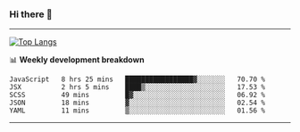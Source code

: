 ### Hi there 👋

-------
[![Top Langs](https://github-readme-stats.vercel.app/api/top-langs/?username=ashish-r)](https://github.com/anuraghazra/github-readme-stats)

📊 **Weekly development breakdown**
<!--START_SECTION:waka-->
```text
JavaScript   8 hrs 25 mins   █████████████████▓░░░░░░░   70.70 % 
JSX          2 hrs 5 mins    ████▒░░░░░░░░░░░░░░░░░░░░   17.53 % 
SCSS         49 mins         █▓░░░░░░░░░░░░░░░░░░░░░░░   06.92 % 
JSON         18 mins         ▓░░░░░░░░░░░░░░░░░░░░░░░░   02.54 % 
YAML         11 mins         ▒░░░░░░░░░░░░░░░░░░░░░░░░   01.56 % 
```
<!--END_SECTION:waka-->
-------

<!--
**ashish-r/ashish-r** is a ✨ _special_ ✨ repository because its `README.md` (this file) appears on your GitHub profile.

Here are some ideas to get you started:

- 🔭 I’m currently working on ...
- 🌱 I’m currently learning ...
- 👯 I’m looking to collaborate on ...
- 🤔 I’m looking for help with ...
- 💬 Ask me about ...
- 📫 How to reach me: ...
- 😄 Pronouns: ...
- ⚡ Fun fact: ...
-->
